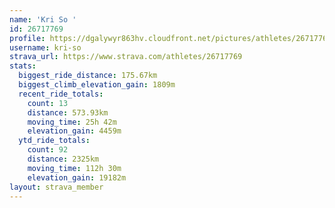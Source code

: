 ```yaml
---
name: 'Kri So '
id: 26717769
profile: https://dgalywyr863hv.cloudfront.net/pictures/athletes/26717769/7761026/14/large.jpg
username: kri-so
strava_url: https://www.strava.com/athletes/26717769
stats:
  biggest_ride_distance: 175.67km
  biggest_climb_elevation_gain: 1809m
  recent_ride_totals:
    count: 13
    distance: 573.93km
    moving_time: 25h 42m
    elevation_gain: 4459m
  ytd_ride_totals:
    count: 92
    distance: 2325km
    moving_time: 112h 30m
    elevation_gain: 19182m
layout: strava_member
--- 
```

